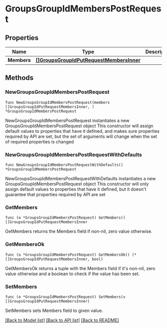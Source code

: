 # GroupsGroupIdMembersPostRequest

## Properties

Name | Type | Description | Notes
------------ | ------------- | ------------- | -------------
**Members** | [**[]GroupsGroupIdPutRequestMembersInner**](GroupsGroupIdPutRequestMembersInner.md) |  | 

## Methods

### NewGroupsGroupIdMembersPostRequest

`func NewGroupsGroupIdMembersPostRequest(members []GroupsGroupIdPutRequestMembersInner, ) *GroupsGroupIdMembersPostRequest`

NewGroupsGroupIdMembersPostRequest instantiates a new GroupsGroupIdMembersPostRequest object
This constructor will assign default values to properties that have it defined,
and makes sure properties required by API are set, but the set of arguments
will change when the set of required properties is changed

### NewGroupsGroupIdMembersPostRequestWithDefaults

`func NewGroupsGroupIdMembersPostRequestWithDefaults() *GroupsGroupIdMembersPostRequest`

NewGroupsGroupIdMembersPostRequestWithDefaults instantiates a new GroupsGroupIdMembersPostRequest object
This constructor will only assign default values to properties that have it defined,
but it doesn't guarantee that properties required by API are set

### GetMembers

`func (o *GroupsGroupIdMembersPostRequest) GetMembers() []GroupsGroupIdPutRequestMembersInner`

GetMembers returns the Members field if non-nil, zero value otherwise.

### GetMembersOk

`func (o *GroupsGroupIdMembersPostRequest) GetMembersOk() (*[]GroupsGroupIdPutRequestMembersInner, bool)`

GetMembersOk returns a tuple with the Members field if it's non-nil, zero value otherwise
and a boolean to check if the value has been set.

### SetMembers

`func (o *GroupsGroupIdMembersPostRequest) SetMembers(v []GroupsGroupIdPutRequestMembersInner)`

SetMembers sets Members field to given value.



[[Back to Model list]](../README.md#documentation-for-models) [[Back to API list]](../README.md#documentation-for-api-endpoints) [[Back to README]](../README.md)


